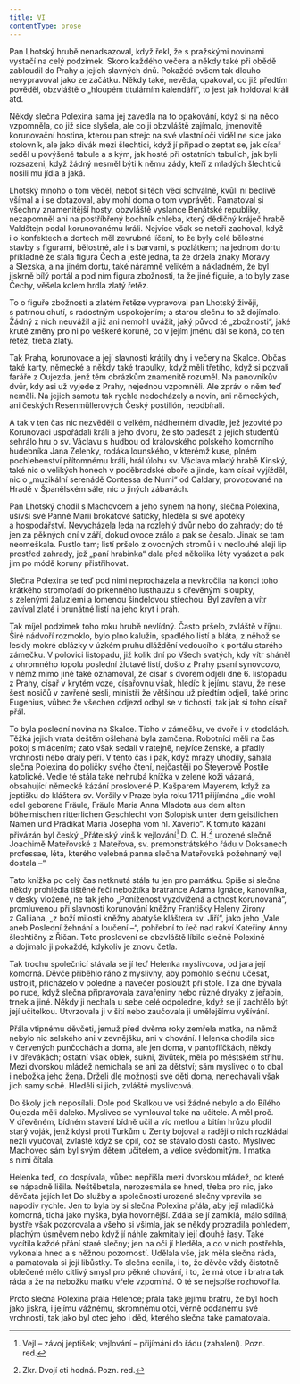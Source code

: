 ```yaml
---
title: VI
contentType: prose
---
```


<section>

Pan Lhotský hrubě nenadsazoval, když řekl, že s pražskými novinami vystačí na celý podzimek. Skoro každého večera a někdy také při obědě zabloudil do Prahy a jejích slavných dnů. Pokaždé ovšem tak dlouho nevypravoval jako ze začátku. Někdy také, nevěda, opakoval, co již předtím pověděl, obzvláště o „hloupém titulárním kalendáři“, to jest jak holdoval králi atd.

Někdy slečna Polexina sama jej zavedla na to opakování, když si na něco vzpomněla, co již sice slyšela, ale co ji obzvláště zajímalo, jmenovitě korunovační hostina, kterou pan strejc na své vlastní oči viděl ne sice jako stolovník, ale jako divák mezi šlechtici, když jí připadlo zeptat se, jak císař seděl u povýšené tabule a s kým, jak hosté při ostatních tabulích, jak byli rozsazeni, když žádný nesměl býti k němu zády, kteří z mladých šlechticů nosili mu jídla a jaká.

Lhotský mnoho o tom věděl, neboť si těch věcí schválně, kvůli ní bedlivě všímal a i se dotazoval, aby mohl doma o tom vyprávěti. Pamatoval si všechny znamenitější hosty, obzvláště vyslance Benátské republiky, nezapomněl ani na postříbřený bochník chleba, který dědičný kráječ hrabě Valdštejn podal korunovanému králi. Nejvíce však se neteři zachoval, když i o konfektech a dortech měl zevrubné líčení, to že byly celé bělostné stavby s figurami, bělostné, ale i s barvami, s pozlátkem; na jednom dortu příkladně že stála figura Čech a ještě jedna, ta že držela znaky Moravy a Slezska, a na jiném dortu, také náramně velikém a nákladném, že byl jiskrně bílý portál a pod ním figura zbožnosti, ta že jiné figuře, a to byly zase Čechy, věšela kolem hrdla zlatý řetěz.

To o figuře zbožnosti a zlatém řetěze vypravoval pan Lhotský živěji, s patrnou chutí, s radostným uspokojením; a starou slečnu to až dojímalo. Žádný z nich neuvážil a již ani nemohl uvážit, jaký původ té „zbožnosti“, jaké kruté změny pro ni po veškeré koruně, co v jejím jménu dál se koná, co ten řetěz, třeba zlatý.

Tak Praha, korunovace a její slavnosti krátily dny i večery na Skalce. Občas také karty, německé a někdy také trapulky, když měli třetího, když si pozvali faráře z Oujezda, jenž těm obrázkům znamenitě rozuměl. Na panovníkův dvůr, kdy asi už vyjede z Prahy, nejednou vzpomněli. Ale zpráv o něm teď neměli. Na jejich samotu tak rychle nedocházely a novin, ani německých, ani českých Resenmüllerových Český postilión, neodbírali.

A tak v ten čas nic nezvěděli o velkém, nádherném divadle, jež jezovité po Korunovaci uspořádali králi a jeho dvoru, že sto padesát z jejich studentů sehrálo hru o sv. Václavu s hudbou od královského polského komorního hudebníka Jana Zelenky, rodáka lounského, v kterémž kuse, plném pochlebenství přítomnému králi, hrál úlohu sv. Václava mladý hrabě Kinský, také nic o velikých honech v poděbradské oboře a jinde, kam císař vyjížděl, nic o „muzikální serenádě Contessa de Numi“ od Caldary, provozované na Hradě v Španělském sále, nic o jiných zábavách.

Pan Lhotský chodil s Machovcem a jeho synem na hony, slečna Polexina, ušivši své Panně Marii brokátové šatičky, hleděla si své apotéky a hospodářství. Nevycházela leda na rozlehlý dvůr nebo do zahrady; do té jen za pěkných dní v září, dokud ovoce zrálo a pak se česalo. Jinak se tam neomeškala. Pustlo tam; listí pršelo z ovocných stromů i v nedlouhé aleji lip prostřed zahrady, jež „paní hrabinka“ dala před několika léty vysázet a pak jim po módě koruny přistřihovat.

Slečna Polexina se teď pod nimi neprocházela a nevkročila na konci toho krátkého stromořadí do prkenného lusthauzu s dřevěnými sloupky, s zelenými žaluziemi a lomenou šindelovou střechou. Byl zavřen a vítr zavíval zlaté i brunátné listí na jeho kryt i práh.

Tak míjel podzimek toho roku hrubě nevlídný. Často pršelo, zvláště v říjnu. Širé nádvoří rozmoklo, bylo plno kalužin, spadlého listí a bláta, z něhož se leskly mokré oblázky v úzkém pruhu dláždění vedoucího k portálu starého zámečku. V polovici listopadu, již kolik dní po Všech svatých, kdy vítr sháněl z ohromného topolu poslední žlutavé listí, došlo z Prahy psaní synovcovo, v němž mimo jiné také oznamoval, že císař s dvorem odjeli dne 6. listopadu z Prahy, císař v krytém voze, císařovnu však, hledíc k jejímu stavu, že nese šest nosičů v zavřené sesli, ministři že většinou už předtím odjeli, také princ Eugenius, vůbec že všechen odjezd odbyl se v tichosti, tak jak si toho císař přál.

To byla poslední novina na Skalce. Ticho v zámečku, ve dvoře i v stodolách. Těžká jejich vrata deštěm ošlehaná byla zamčena. Robotníci měli na čas pokoj s mlácením; zato však sedali v ratejně, nejvíce ženské, a přadly vrchnosti nebo draly peří. V tento čas i pak, když mrazy uhodily, sáhala slečna Polexina do poličky svého čtení, nejčastěji po Šteyerově Postile katolické. Vedle té stála také nehrubá knížka v zelené koži vázaná, obsahující německé kázání proslovené P. Kašparem Mayerem, když za jeptišku do kláštera sv. Voršily v Praze byla roku 1711 přijímána „die wohl edel geborene Fräule, Fräule Maria Anna Mladota aus dem alten böheimischen ritterlichen Geschlecht von Solopisk unter dem geistlichen Namen und Prädikat Maria Josepha vom hl. Xaverio“. K tomuto kázání přivázán byl český „Přátelský vinš k vejlování[^10] D. C. H.[^11] urozené slečně Joachimě Mateřovské z Mateřova, sv. premonstrátského řádu v Doksanech professae, léta, kterého velebná panna slečna Mateřovská požehnaný vejl dostala –“

Tato knížka po celý čas netknutá stála tu jen pro památku. Spíše si slečna někdy prohlédla tištěné řeči nebožtíka bratrance Adama Ignáce, kanovníka, v desky vložené, ne tak jeho „Poníženost vyzdvižená a ctnost korunovaná“, promluvenou při slavnosti korunování kněžny Františky Heleny Zirony z Galliana, „z boží milosti kněžny abatyše kláštera sv. Jiří“, jako jeho „Vale aneb Poslední žehnání a loučení –“, pohřební to řeč nad rakví Kateřiny Anny šlechtičny z Řičan. Toto proslovení se obzvláště líbilo slečně Polexině a dojímalo ji pokaždé, kdykoliv je znovu četla.

Tak trochu společnicí stávala se jí teď Helenka myslivcova, od jara její komorná. Děvče přiběhlo ráno z myslivny, aby pomohlo slečnu učesat, ustrojit, přicházelo v poledne a navečer posloužit při stole. I za dne bývala po ruce, když slečna připravovala zavařeniny nebo různé dryáky z jeřabin, trnek a jiné. Někdy ji nechala u sebe celé odpoledne, když se jí zachtělo být její učitelkou. Utvrzovala ji v šití nebo zaučovala ji umělejšímu vyšívání.

Přála vtipnému děvčeti, jemuž před dvěma roky zemřela matka, na němž nebylo nic selského ani v zevnějšku, ani v chování. Helenka chodila sice v červených punčochách a doma, ale jen doma, v pantoflíčkách, někdy i v dřevákách; ostatní však oblek, sukni, živůtek, měla po městském střihu. Mezi dvorskou mládež nemíchala se ani za dětství; sám myslivec o to dbal i nebožka jeho žena. Drželi dle možnosti své děti doma, nenechávali však jich samy sobě. Hleděli si jich, zvláště myslivcová.

Do školy jich neposílali. Dole pod Skalkou ve vsi žádné nebylo a do Bílého Oujezda měli daleko. Myslivec se vymlouval také na učitele. A měl proč. V dřevěném, bídném stavení bídně učil a víc metlou a bitím hrůzu plodil starý voják, jenž kdysi proti Turkům u Zenty bojoval a raději o nich rozkládal nežli vyučoval, zvláště když se opil, což se stávalo dosti často. Myslivec Machovec sám byl svým dětem učitelem, a velice svědomitým. I matka s nimi čítala.

Helenka teď, co dospívala, vůbec nepřišla mezi dvorskou mládež, od které se nápadně lišila. Neštěbetala, nerozesmála se hned, třeba pro nic, jako děvčata jejích let Do služby a společnosti urozené slečny vpravila se napodiv rychle. Jen to byla by si slečna Polexina přála, aby její mladičká komorná, tichá jako myška, byla hovornější. Zdála se jí zamlklá, málo sdílná; bystře však pozorovala a všeho si všimla, jak se někdy prozradila pohledem, plachým úsměvem nebo když jí náhle zakmitaly její dlouhé řasy. Také vycítila každé přání staré slečny; jen na oči jí hleděla, a co v nich postřehla, vykonala hned a s něžnou pozorností. Udělala vše, jak měla slečna ráda, a pamatovala si její libůstky. To slečna cenila, i to, že děvče vždy čistotně oblečené mělo citlivý smysl pro pěkné chování, i to, že má otce i bratra tak ráda a že na nebožku matku vřele vzpomíná. O té se nejspíše rozhovořila.

Proto slečna Polexina přála Helence; přála také jejímu bratru, že byl hoch jako jiskra, i jejímu vážnému, skromnému otci, věrně oddanému své vrchnosti, tak jako byl otec jeho i děd, kterého slečna také pamatovala.

[^10]: Vejl – závoj jeptišek; vejlování – přijímání do řádu (zahalení). Pozn. red.

[^11]: Zkr. Dvojí cti hodná. Pozn. red.

</section>
